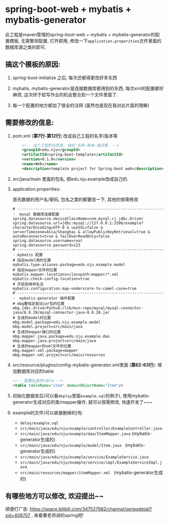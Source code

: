 # spring-boot-web + mybatis + mybatis-generator



此工程是maven管理的spring-boot-web + mybatis + mybatis-generator的配置模板, 无需繁琐配置, 打开即用, 修改一下```application.properities```文件里面的数据库源之类的即可.



## 搞这个模板的原因:

1. spring-boot-initialize 之后, 每次还都得更改好多东西

2. mybatis, mybatis-generator是连接数据库都用到的东西, 每次xml的配置都好麻烦, 这次终于趁写作业的机会整合到一个文件里面了.

2. 每一个配置的地方都加了很全的注释  (虽然也是现在我对此片面的理解)

   
   

## 需要修改的信息:

1. pom.xml  (**第7行-第12行**)  改成自己工程的名字/版本等

   ```xml
       <!-- 这个工程的元信息, 组织-名称-版本-描述等  -->
       <groupId>edu.nju</groupId>
       <artifactId>spring-boot-template</artifactId>
       <version>0.1.0</version>
       <name>Web</name>
       <description>template project for Spring-boot web</description>
   ```

2. src/java/main 里面的包名, 把edu.nju.example改成自己的.

3. application.properities:  

   首先数据的用户名/密码, 包名之类的都要改一下, 其他的按需修改

   ```properties
   # ------------------------------------------------------------------  mysql 数据库连接配置
   spring.datasource.deviceClassName=com.mysql.cj.jdbc.Driver
   spring.datasource.url=jdbc:mysql://127.0.0.1:3306/example?characterEncoding=UTF-8 & useSSL=false & serverTimezone=Asia/Shanghai & allowPublicKeyRetrieval=true & autoReconnect=true & failOverReadOnly=false
   spring.datasource.username=root
   spring.datasource.password=123
   # ------------------------------------------------------------------ mybatis 配置
   # 指定model类的位置
   mybatis.type-aliases-package=edu.nju.example.model
   # 指定mapper文件的位置
   mybatis.mapper-locations=classpath:mapper/*.xml
   mybatis.check-config-location=true
   # 开启驼峰命名法
   mybatis.configuration.map-underscore-to-camel-case=true
   # ------------------------------------------------------------------  mybatis-generator 插件配置
   # mbg要指定驱动jar包的位置
   mbg.jdbc.driverPath=D:/lib/mvn-repo/mysql/mysql-connector-java/8.0.28/mysql-connector-java-8.0.28.jar
   # 生成的model的位置
   mbg.model.package=edu.nju.example.model
   mbg.model.project=src/main/java
   # 生成的mapper接口的位置
   mbg.mapper.java.package=edu.nju.example.dao
   mbg.mapper.java.project=src/main/java
   # 生成的mapper的xml文件的位置
   mbg.mapper.xml.package=mapper
   mbg.mapper.xml.project=src/main/resources
   ```

   

4. src/resource/plugins/config-mybatis-generator.xml里面 (**第62-63行**): 增加数据库对应的table

   ```xml
   <!-- 配置生成的table -->
   <table tableName="item" domainObjectName="Item"/>
   ```

5. 初始化数据库后(可以看```deploy```里面```example.sql```的例子), 使用mybatis-generator生成对应的类/mapper操作, 就可以按需修改, 快速开发了~~~    

6. example的文件(可以直接删掉的)有:

   * ```deloy/example.sql```
   * ```src/main/java/edu/nju/example/controller/ExampleController.java```
   * ```src/main/java/edu/nju/example/dao/ItemMapper.java```   (mybatis-generator生成的)
   * ```src/main/java/edu/nju/example/model/Item.java ``` (mybatis-generator生成的)
   * ```src/main/java/edu/nju/example/service/ExampleService.java```
   * ```src/main/java/edu/nju/example/service/impl/ExampleServiceImpl.java```
   * ```src/main/resources/mapper/itemMapper.xml ``` (mybatis-generator生成的)






## 有哪些地方可以修改, 欢迎提出~~





顺便打广告: <a href="https://space.bilibili.com/347527982/channel/seriesdetail?sid=408707" target="_blank"> https://space.bilibili.com/347527982/channel/seriesdetail?sid=408707  </a>, 来看曹老师讲的spring吧!